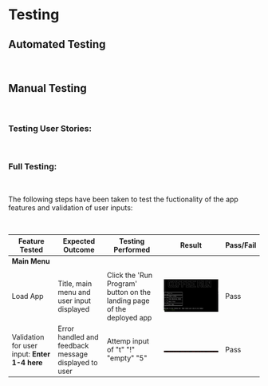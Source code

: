 # **Testing**

## **Automated Testing**

<br>

## **Manual Testing**

<br>

### **Testing User Stories:**

<br>

### **Full Testing:**

<br>

The following steps have been taken to test the fuctionality of the app features and validation of user inputs:

<br>

| Feature Tested | Expected Outcome | Testing Performed | Result | Pass/Fail |
| ------- | ---------------- | ----------------- | ------ | --------- |
| **Main Menu**  |
|         |
| Load App | Title, main menu and user input displayed | Click the 'Run Program' button on the landing page of the deployed app | ![App Loaded](docs/features/coffee-run-main-menu.png) | Pass |
| Validation for user input: **Enter 1-4 here** | Error handled and feedback message displayed to user | Attemp input of "t" "!" "empty" "5" | ![Main Menu User Input Validation](docs/features/coffee-run-main-menu-validation.png) | Pass |
